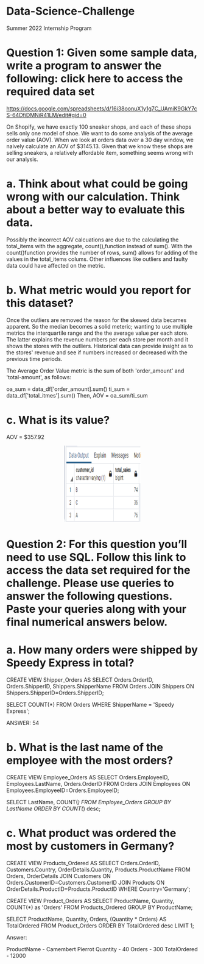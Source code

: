 # Data-Science-Challenge
Summer 2022 Internship Program
#  Question 1: Given some sample data, write a program to answer the following: click here to access the required data set
https://docs.google.com/spreadsheets/d/16i38oonuX1y1g7C_UAmiK9GkY7cS-64DfiDMNiR41LM/edit#gid=0

On Shopify, we have exactly 100 sneaker shops, and each of these shops sells only one model of shoe. We want to do some analysis of the average order value (AOV). When we look at orders data over a 30 day window, we naively calculate an AOV of $3145.13. Given that we know these shops are selling sneakers, a relatively affordable item, something seems wrong with our analysis. 


#  a.  Think about what could be going wrong with our calculation. Think about a better way to evaluate this data. 
Possibly the incorrect AOV calcuations are due to the calculating the total_items with the aggregate, count(),function instead of sum().  With the count()function provides the number of rows, sum() allows for adding of the values in the total_items colums.  Other influences like outliers and faulty data could have affected on the metric.

#  b.  What metric would you report for this dataset?
Once the outliers are removed the reason for the skewed data becames apparent.  So the median becomes a solid meteric; wanting to use multiple metrics the interquartile range and the the average value per each store.  The latter explains the revenue numbers per each store per month and it shows the stores with the outliers.  Historical data can provide insight as to the stores' revenue and see if numbers increased or decreased with the previous time periods. 

The Average Order Value metric is the sum of both 'order_amount' and 'total-amount', as follows:

oa_sum = data_df['order_amount].sum()
ti_sum = data_df['total_itmes'].sum()
Then,
AOV = oa_sum/ti_sum
#  c. What is its value?
AOV = $357.92

<p align="center">
  <img width="200" height="200" src="https://github.com/jacquie0583/SQL-Challenge---Case-Study-/blob/main/Picture2.png">
</p>
 
#  Question 2: For this question you’ll need to use SQL. Follow this link to access the data set required for the challenge. Please use queries to answer the following questions. Paste your queries along with your final numerical answers below.

#  a.  How many orders were shipped by Speedy Express in total?

CREATE VIEW Shipper_Orders AS
SELECT Orders.OrderID, Orders.ShipperID, Shippers.ShipperName
FROM Orders 
JOIN Shippers
ON Shippers.ShipperID=Orders.ShipperID;

SELECT COUNT(*) FROM Orders
WHERE ShipperName = 'Speedy Express';

ANSWER: 54


#  b.  What is the last name of the employee with the most orders?

CREATE VIEW Employee_Orders AS 
SELECT Orders.EmployeeID, Employees.LastName, Orders.OrderID
FROM Orders
JOIN Employees
ON Employees.EmployeeID=Orders.EmployeeID; 

SELECT LastName, COUNT(*)
FROM Employee_Orders
GROUP BY LastName
ORDER BY COUNT(*) desc;

#  c. What product was ordered the most by customers in Germany?

CREATE VIEW Products_Ordered AS
SELECT Orders.OrderID, Customers.Country, OrderDetails.Quantity, Products.ProductName
FROM Orders, OrderDetails
JOIN Customers ON Orders.CustomerID=Customers.CustomerID
JOIN Products ON OrderDetails.ProductID=Products.ProductID
WHERE Country='Germany';

CREATE VIEW Product_Orders AS
SELECT ProductName, Quantity, COUNT(*) as 'Orders'
FROM Products_Ordered
GROUP BY ProductName;

SELECT ProductName, Quantity, Orders, (Quantity * Orders) AS TotalOrdered
FROM Product_Orders
ORDER BY TotalOrdered desc
LIMIT 1;

Answer:  

ProductName - Camembert Pierrot
Quantity - 40 
Orders - 300
TotalOrdered - 12000
